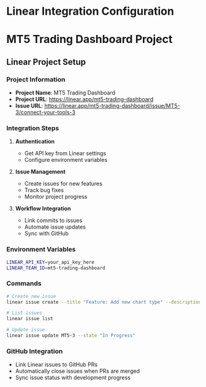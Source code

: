 # Linear Integration Configuration
# MT5 Trading Dashboard Project

## Linear Project Setup

### Project Information
- **Project Name**: MT5 Trading Dashboard
- **Project URL**: https://linear.app/mt5-trading-dashboard
- **Issue URL**: https://linear.app/mt5-trading-dashboard/issue/MT5-3/connect-your-tools-3

### Integration Steps

1. **Authentication**
   - Get API key from Linear settings
   - Configure environment variables

2. **Issue Management**
   - Create issues for new features
   - Track bug fixes
   - Monitor project progress

3. **Workflow Integration**
   - Link commits to issues
   - Automate issue updates
   - Sync with GitHub

### Environment Variables
```bash
LINEAR_API_KEY=your_api_key_here
LINEAR_TEAM_ID=mt5-trading-dashboard
```

### Commands
```bash
# Create new issue
linear issue create --title "Feature: Add new chart type" --description "Description here"

# List issues
linear issue list

# Update issue
linear issue update MT5-3 --state "In Progress"
```

### GitHub Integration
- Link Linear issues to GitHub PRs
- Automatically close issues when PRs are merged
- Sync issue status with development progress
